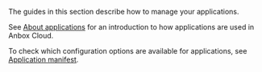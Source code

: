 The guides in this section describe how to manage your applications.

See [About applications](https://discourse.ubuntu.com/t/managing-applications/17760) for an introduction to how applications are used in Anbox Cloud.

To check which configuration options are available for applications, see [Application manifest](https://discourse.ubuntu.com/t/application-manifest/24197).
